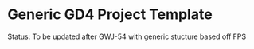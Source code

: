 # Generic GD4 Project Template

Status: To be updated after GWJ-54 with generic stucture based off FPS
